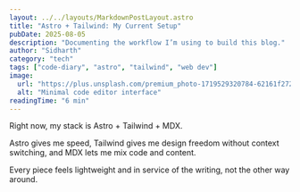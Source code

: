 ```yaml
---
layout: ../../layouts/MarkdownPostLayout.astro
title: "Astro + Tailwind: My Current Setup"
pubDate: 2025-08-05
description: "Documenting the workflow I’m using to build this blog."
author: "Sidharth"
category: "tech"
tags: ["code-diary", "astro", "tailwind", "web dev"]
image:
  url: "https://plus.unsplash.com/premium_photo-1719529320784-62161f2728d2?w=600&auto=format&fit=crop&q=60&ixlib=rb-4.1.0&ixid=M3wxMjA3fDB8MHxmZWF0dXJlZC1waG90b3MtZmVlZHw0OXx8fGVufDB8fHx8fA%3D%3D"
  alt: "Minimal code editor interface"
readingTime: "6 min"
---
```


Right now, my stack is Astro + Tailwind + MDX.  

Astro gives me speed, Tailwind gives me design freedom without context switching, and MDX lets me mix code and content.  

Every piece feels lightweight and in service of the writing, not the other way around.
